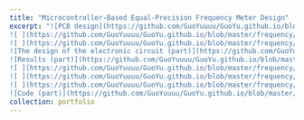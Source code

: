 ```yaml
---
title: "Microcontroller-Based Equal-Precision Frequency Meter Design"
excerpt: "![PCB design](https://github.com/GuoYuuuu/GuoYu.github.io/blob/master/frequency/PCB.png?raw=true)
![ ](https://github.com/GuoYuuuu/GuoYu.github.io/blob/master/frequency/PCB2.png?raw=true)
![ ](https://github.com/GuoYuuuu/GuoYu.github.io/blob/master/frequency/PCB3.png?raw=true)
![The design of the electronic circuit (part)](https://github.com/GuoYuuuu/GuoYu.github.io/blob/master/frequency/circuit.png?raw=true)
![Results (part)](https://github.com/GuoYuuuu/GuoYu.github.io/blob/master/frequency/FrequencyMeter.png?raw=true)
![ ](https://github.com/GuoYuuuu/GuoYu.github.io/blob/master/frequency/result.png?raw=true)
![ ](https://github.com/GuoYuuuu/GuoYu.github.io/blob/master/frequency/meter2.png?raw=true)
![ ](https://github.com/GuoYuuuu/GuoYu.github.io/blob/master/frequency/result2.png?raw=true)
![Code (part)](https://github.com/GuoYuuuu/GuoYu.github.io/blob/master/frequency/CODE.png?raw=true)"
collection: portfolio
---
```

